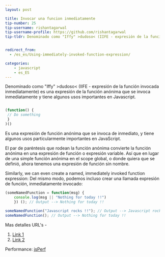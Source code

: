 ```yaml
---
layout: post

title: Invocar una funcion inmediatamente
tip-number: 25
tip-username: rishantagarwal 
tip-username-profile: https://github.com/rishantagarwal
tip-tldr: Denominado como "Iffy" >dudoso< (IIFE - expresión de la función invocada inmediatamente) es una expresión de la función anónima que se invoca inmediatamente y tiene algunos usos importantes en Javascript.


redirect_from:
  - /es_es/Using-immediately-invoked-function-expression/

categories:
    - javascript
    - es_ES
---
```


Denominado como "Iffy" >dudoso< (IIFE - expresión de la función invocada inmediatamente) es una expresión de la función anónima que se invoca inmediatamente y tiene algunos usos importantes en Javascript.

```javascript

(function() {
 // Do something​
 }
)()

```

Es una expresión de función anónima que se invoca de inmediato, y tiene algunos usos particularmente importantes en JavaScript.

El par de paréntesis que rodean la función anónima convierte la función anónima en una expresión de función o expresión variable. Así que en lugar de una simple función anónima en el scope global, o donde quiera que se definió, ahora tenemos una expresión de función sin nombre.

Similarly, we can even create a named, immediately invoked function expression:
Del mismo modo, podemos incluso crear una llamada expresión de función, inmediatamente invocado:

```javascript
(someNamedFunction = function(msg) {
	console.log(msg || "Nothing for today !!")
	}) (); // Output --> Nothing for today !!​
​
someNamedFunction("Javascript rocks !!"); // Output --> Javascript rocks !!
someNamedFunction(); // Output --> Nothing for today !!​
```

Mas detalles URL's - 
1. [Link 1](https://blog.mariusschulz.com/2016/01/13/disassembling-javascripts-iife-syntax) 
2. [Link 2](http://javascriptissexy.com/12-simple-yet-powerful-javascript-tips/) 

Performance:
[jsPerf](http://jsperf.com/iife-with-call)